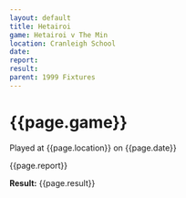 ```yaml
---
layout: default
title: Hetairoi
game: Hetairoi v The Min
location: Cranleigh School
date: 
report: 
result: 
parent: 1999 Fixtures
---
```


# {{page.game}}

Played at {{page.location}} on {{page.date}}

{{page.report}}

**Result:** {{page.result}}

